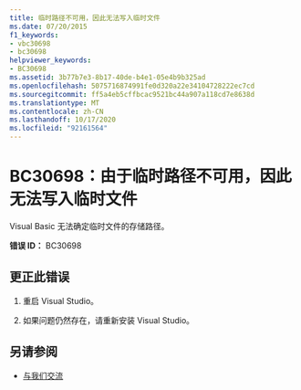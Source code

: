 ```yaml
---
title: 临时路径不可用，因此无法写入临时文件
ms.date: 07/20/2015
f1_keywords:
- vbc30698
- bc30698
helpviewer_keywords:
- BC30698
ms.assetid: 3b77b7e3-8b17-40de-b4e1-05e4b9b325ad
ms.openlocfilehash: 5075716874991fe0d320a22e34104728222ec7cd
ms.sourcegitcommit: ff5a4eb5cffbcac9521bc44a907a118cd7e8638d
ms.translationtype: MT
ms.contentlocale: zh-CN
ms.lasthandoff: 10/17/2020
ms.locfileid: "92161564"
---
```

# <a name="bc30698-unable-to-write-temporary-file-because-temporary-path-is-not-available"></a>BC30698：由于临时路径不可用，因此无法写入临时文件

Visual Basic 无法确定临时文件的存储路径。

 **错误 ID：** BC30698

## <a name="to-correct-this-error"></a>更正此错误

1. 重启 Visual Studio。

2. 如果问题仍然存在，请重新安装 Visual Studio。

## <a name="see-also"></a>另请参阅

- [与我们交流](/visualstudio/ide/feedback-options)

